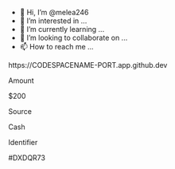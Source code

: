 - 👋 Hi, I’m @melea246
- 👀 I’m interested in ...
- 🌱 I’m currently learning ...
- 💞️ I’m looking to collaborate on ...
- 📫 How to reach me ...

<!---
melea246/melea246 is a ✨ special ✨ repository because its `README.md` (this file) appears on your GitHub profile.
You can click the Preview link to take a look at your changes.
--->https://CODESPACENAME-PORT.app.github.dev
Amount

$200

Source

Cash

Identifier

#DXDQR73


